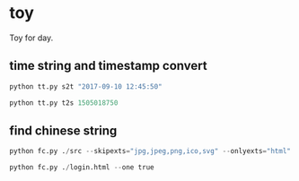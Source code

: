 # toy
Toy for day.

## time string and timestamp convert

```python
python tt.py s2t "2017-09-10 12:45:50"

python tt.py t2s 1505018750
```

## find chinese string

```python
python fc.py ./src --skipexts="jpg,jpeg,png,ico,svg" --onlyexts="html"

python fc.py ./login.html --one true
```